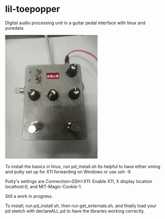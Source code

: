 # lil-toepopper
Digital audio processing unit in a guitar pedal interface with linux and puredata

![alt text](https://github.com/MitchRatquest/lil-toepopper/blob/master/pedalIPaddress.gif?raw=true "demo of ip address")


To install the basics in linux, run pd_install.sh
Its helpful to have either xming and putty set up for X11 forwarding on Windows or use ssh -X

Putty's settings are Connection>SSH>X11: Enable X11, X display location localhost:0, and MIT-Magic-Cookie-1.

Still a work in progress. 

To install, run pd_install.sh, then run get_externals.sh, and finally load your pd sketch with declareALL.pd to have the libraries working correctly. 
